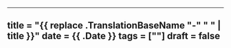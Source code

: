 ---
title = "{{ replace .TranslationBaseName "-" " " | title }}"
date = {{ .Date }}
tags = [""]
draft = false
---